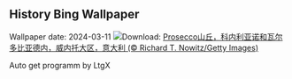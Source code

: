 ## History Bing Wallpaper
Wallpaper date: 2024-03-11
![](https://www.bing.com/th?id=OHR.ProseccoItaly_ZH-CN6802010344_UHD.jpg&w=1000)Download: [Prosecco山丘，科内利亚诺和瓦尔多比亚德内，威内托大区，意大利 (© Richard T. Nowitz/Getty Images)](https://www.bing.com/th?id=OHR.ProseccoItaly_ZH-CN6802010344_UHD.jpg)

Auto get programm by LtgX
